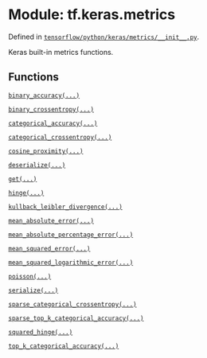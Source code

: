 <div itemscope itemtype="http://developers.google.com/ReferenceObject">
<meta itemprop="name" content="tf.keras.metrics" />
</div>

# Module: tf.keras.metrics



Defined in [`tensorflow/python/keras/metrics/__init__.py`](https://www.tensorflow.org/code/tensorflow/python/keras/metrics/__init__.py).

Keras built-in metrics functions.

## Functions

[`binary_accuracy(...)`](../../tf/keras/metrics/binary_accuracy.md)

[`binary_crossentropy(...)`](../../tf/keras/losses/binary_crossentropy.md)

[`categorical_accuracy(...)`](../../tf/keras/metrics/categorical_accuracy.md)

[`categorical_crossentropy(...)`](../../tf/keras/losses/categorical_crossentropy.md)

[`cosine_proximity(...)`](../../tf/keras/losses/cosine_proximity.md)

[`deserialize(...)`](../../tf/keras/metrics/deserialize.md)

[`get(...)`](../../tf/keras/metrics/get.md)

[`hinge(...)`](../../tf/keras/losses/hinge.md)

[`kullback_leibler_divergence(...)`](../../tf/keras/losses/kullback_leibler_divergence.md)

[`mean_absolute_error(...)`](../../tf/keras/losses/mean_absolute_error.md)

[`mean_absolute_percentage_error(...)`](../../tf/keras/losses/mean_absolute_percentage_error.md)

[`mean_squared_error(...)`](../../tf/keras/losses/mean_squared_error.md)

[`mean_squared_logarithmic_error(...)`](../../tf/keras/losses/mean_squared_logarithmic_error.md)

[`poisson(...)`](../../tf/keras/losses/poisson.md)

[`serialize(...)`](../../tf/keras/metrics/serialize.md)

[`sparse_categorical_crossentropy(...)`](../../tf/keras/losses/sparse_categorical_crossentropy.md)

[`sparse_top_k_categorical_accuracy(...)`](../../tf/keras/metrics/sparse_top_k_categorical_accuracy.md)

[`squared_hinge(...)`](../../tf/keras/losses/squared_hinge.md)

[`top_k_categorical_accuracy(...)`](../../tf/keras/metrics/top_k_categorical_accuracy.md)

